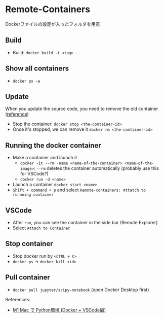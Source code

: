 # Remote-Containers

Dockerファイルの設定が入ったフォルダを用意

## Build

* Build: `docker build -t <tag> .` 


## Show all containers
* `docker ps -a`

## Update
When you update the source code, you need to remove the old container ([reference](https://docs.docker.com/get-started/03_updating_app/#update-the-source-code))
* Stop the container: `docker stop <the-container-id>`
* Once it's stopped, we can remove it `docker rm <the-container-id>`


## Running the docker container
* Make a container and launch it
  * `docker -it --rm -name <name-of-the-container> <name-of-the-image>`: `--rm` deletes the container automatically (probably use this for VSCode?) 
  * `docker run -d <name>`
* Launch a container `docker start <name>`
* `Shift + command + p` and select `Remote-containers: Attatch to runnning container`

## VSCode
* After `run`, you can see the container in the side bar (Remote Explorer)
* Select `Attach to Container`

## Stop container
* Stop docker run by `<CTRL + C>`
* `docker ps` -> `docker kill <id>`


## Pull container
* `docker pull jupyter/scipy-notebook` (open Docker Desktop first)


References:
* [M1 Mac で Python環境 (Docker + VSCode編)](https://zenn.dev/ochamikan/articles/24465ac14a9e24)
